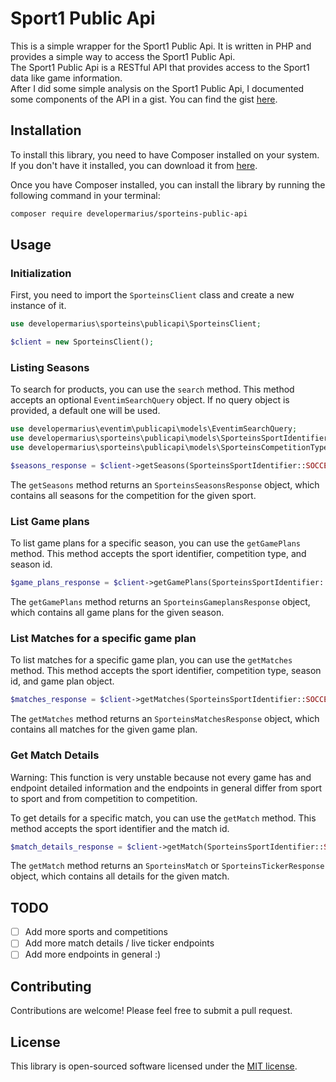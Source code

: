 # Sport1 Public Api

This is a simple wrapper for the Sport1 Public Api. It is written in PHP and provides a simple way to access the Sport1 Public Api.  
The Sport1 Public Api is a RESTful API that provides access to the Sport1 data like game information.  
After I did some simple analysis on the Sport1 Public Api, I documented some components of the API in a gist. You can find the gist [here](https://gist.github.com/DeveloperMarius/9e117e254b49bc131cae98c9099734c6).

## Installation

To install this library, you need to have Composer installed on your system. If you don't have it installed, you can download it from [here](https://getcomposer.org/).

Once you have Composer installed, you can install the library by running the following command in your terminal:

```bash
composer require developermarius/sporteins-public-api
```

## Usage

### Initialization

First, you need to import the `SporteinsClient` class and create a new instance of it.

```php
use developermarius\sporteins\publicapi\SporteinsClient;

$client = new SporteinsClient();
```

### Listing Seasons

To search for products, you can use the `search` method. This method accepts an optional `EventimSearchQuery` object. If no query object is provided, a default one will be used.

```php
use developermarius\eventim\publicapi\models\EventimSearchQuery;
use developermarius\sporteins\publicapi\models\SporteinsSportIdentifier;
use developermarius\sporteins\publicapi\models\SporteinsCompetitionType;

$seasons_response = $client->getSeasons(SporteinsSportIdentifier::SOCCER, SporteinsCompetitionType::SOCCER_FIRST_BUNDESLIGA);
```

The `getSeasons` method returns an `SporteinsSeasonsResponse` object, which contains all seasons for the competition for the given sport.

### List Game plans

To list game plans for a specific season, you can use the `getGamePlans` method. This method accepts the sport identifier, competition type, and season id.

```php
$game_plans_response = $client->getGamePlans(SporteinsSportIdentifier::SOCCER, SporteinsCompetitionType::SOCCER_FIRST_BUNDESLIGA, $seasons_response->getSeasons()[0]->getId());
```

The `getGamePlans` method returns an `SporteinsGameplansResponse` object, which contains all game plans for the given season.

### List Matches for a specific game plan

To list matches for a specific game plan, you can use the `getMatches` method. This method accepts the sport identifier, competition type, season id, and game plan object.

```php
$matches_response = $client->getMatches(SporteinsSportIdentifier::SOCCER, SporteinsCompetitionType::SOCCER_FIRST_BUNDESLIGA, $seasons_response->getSeasons()[0]->getId(), $game_plans_response->getGameplan()[0]);
```

The `getMatches` method returns an `SporteinsMatchesResponse` object, which contains all matches for the given game plan.

### Get Match Details
Warning: This function is very unstable because not every game has and endpoint detailed information and the endpoints in general differ from sport to sport and from competition to competition.

To get details for a specific match, you can use the `getMatch` method. This method accepts the sport identifier and the match id.

```php
$match_details_response = $client->getMatch(SporteinsSportIdentifier::SOCCER, $matches->getMatches()[0]->getId());
```

The `getMatch` method returns an `SporteinsMatch` or `SporteinsTickerResponse` object, which contains all details for the given match.

## TODO

- [ ] Add more sports and competitions
- [ ] Add more match details / live ticker endpoints
- [ ] Add more endpoints in general :)

## Contributing

Contributions are welcome! Please feel free to submit a pull request.

## License

This library is open-sourced software licensed under the [MIT license](http://opensource.org/licenses/MIT).